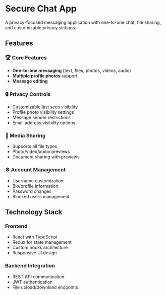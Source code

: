 # Secure Chat App

A privacy-focused messaging application with one-to-one chat, file sharing, and customizable privacy settings.

## Features

### 🏆 Core Features

- **One-to-one messaging** (text, files, photos, videos, audio)
- **Multiple profile photos** support
- **Message editing**

### 🔒 Privacy Controls

- Customizable last seen visibility
- Profile photo visibility settings
- Message sender restrictions
- Email address visibility options

### 📁 Media Sharing

- Supports all file types
- Photo/video/audio previews
- Document sharing with previews

### ⚙️ Account Management

- Username customization
- Bio/profile information
- Password changes
- Blocked users management

## Technology Stack

### Frontend

- React with TypeScript
- Redux for state management
- Custom hooks architecture
- Responsive UI design

### Backend Integration

- REST API communication
- JWT authentication
- File upload/download endpoints
